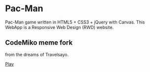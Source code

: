 # Pac-Man
Pac-Man game written in HTML5 + CSS3 + jQuery with Canvas. This WebApp is a Responsive Web Design (RWD) website.

## CodeMiko meme fork

from the dreams of Travelsayo.

<a href="https://mogue.github.io/pacman/">Play</a>